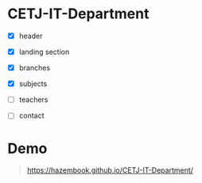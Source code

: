 # CETJ-IT-Department

- [x] header

- [x] landing section

- [x] branches

- [x] subjects

- [ ] teachers

- [ ] contact

# Demo

>  https://hazembook.github.io/CETJ-IT-Department/
